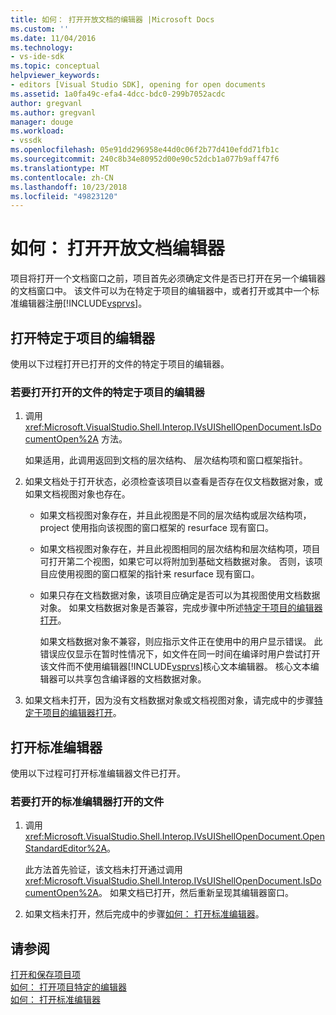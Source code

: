 ```yaml
---
title: 如何： 打开开放文档的编辑器 |Microsoft Docs
ms.custom: ''
ms.date: 11/04/2016
ms.technology:
- vs-ide-sdk
ms.topic: conceptual
helpviewer_keywords:
- editors [Visual Studio SDK], opening for open documents
ms.assetid: 1a0fa49c-efa4-4dcc-bdc0-299b7052acdc
author: gregvanl
ms.author: gregvanl
manager: douge
ms.workload:
- vssdk
ms.openlocfilehash: 05e91dd296958e44d0c06f2b77d410efdd71fb1c
ms.sourcegitcommit: 240c8b34e80952d00e90c52dcb1a077b9aff47f6
ms.translationtype: MT
ms.contentlocale: zh-CN
ms.lasthandoff: 10/23/2018
ms.locfileid: "49823120"
---
```

# <a name="how-to-open-editors-for-open-documents"></a>如何： 打开开放文档编辑器
项目将打开一个文档窗口之前，项目首先必须确定文件是否已打开在另一个编辑器的文档窗口中。 该文件可以为在特定于项目的编辑器中，或者打开或其中一个标准编辑器注册[!INCLUDE[vsprvs](../code-quality/includes/vsprvs_md.md)]。  
  
## <a name="open-a-project-specific-editor"></a>打开特定于项目的编辑器  
 使用以下过程打开已打开的文件的特定于项目的编辑器。  
  
### <a name="to-open-a-project-specific-editor-for-an-open-file"></a>若要打开打开的文件的特定于项目的编辑器  
  
1. 调用 <xref:Microsoft.VisualStudio.Shell.Interop.IVsUIShellOpenDocument.IsDocumentOpen%2A> 方法。  
  
    如果适用，此调用返回到文档的层次结构、 层次结构项和窗口框架指针。  
  
2. 如果文档处于打开状态，必须检查该项目以查看是否存在仅文档数据对象，或如果文档视图对象也存在。  
  
   - 如果文档视图对象存在，并且此视图是不同的层次结构或层次结构项，project 使用指向该视图的窗口框架的 resurface 现有窗口。  
  
   - 如果文档视图对象存在，并且此视图相同的层次结构和层次结构项，项目可打开第二个视图，如果它可以将附加到基础文档数据对象。 否则，该项目应使用视图的窗口框架的指针来 resurface 现有窗口。  
  
   - 如果只存在文档数据对象，该项目应确定是否可以为其视图使用文档数据对象。 如果文档数据对象是否兼容，完成步骤中所述[特定于项目的编辑器打开](../extensibility/how-to-open-project-specific-editors.md)。  
  
     如果文档数据对象不兼容，则应指示文件正在使用中的用户显示错误。 此错误应仅显示在暂时性情况下，如文件在同一时间在编译时用户尝试打开该文件而不使用编辑器[!INCLUDE[vsprvs](../code-quality/includes/vsprvs_md.md)]核心文本编辑器。 核心文本编辑器可以共享包含编译器的文档数据对象。  
  
3. 如果文档未打开，因为没有文档数据对象或文档视图对象，请完成中的步骤[特定于项目的编辑器打开](../extensibility/how-to-open-project-specific-editors.md)。  
  
## <a name="open-a-standard-editor"></a>打开标准编辑器  
 使用以下过程可打开标准编辑器文件已打开。  
  
### <a name="to-open-a-standard-editor-for-an-open-file"></a>若要打开的标准编辑器打开的文件  
  
1.  调用 <xref:Microsoft.VisualStudio.Shell.Interop.IVsUIShellOpenDocument.OpenStandardEditor%2A>。  
  
     此方法首先验证，该文档未打开通过调用<xref:Microsoft.VisualStudio.Shell.Interop.IVsUIShellOpenDocument.IsDocumentOpen%2A>。 如果文档已打开，然后重新呈现其编辑器窗口。  
  
2.  如果文档未打开，然后完成中的步骤[如何： 打开标准编辑器](../extensibility/how-to-open-standard-editors.md)。  
  
## <a name="see-also"></a>请参阅  
 [打开和保存项目项](../extensibility/internals/opening-and-saving-project-items.md)   
 [如何： 打开项目特定的编辑器](../extensibility/how-to-open-project-specific-editors.md)   
 [如何： 打开标准编辑器](../extensibility/how-to-open-standard-editors.md)
